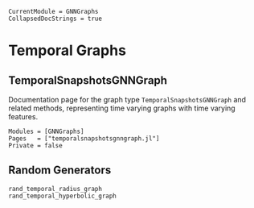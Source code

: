 ```@meta
CurrentModule = GNNGraphs
CollapsedDocStrings = true
```

# Temporal Graphs

## TemporalSnapshotsGNNGraph

Documentation page for the graph type `TemporalSnapshotsGNNGraph` and related methods, representing time varying graphs with time varying features.

```@autodocs
Modules = [GNNGraphs]
Pages   = ["temporalsnapshotsgnngraph.jl"]
Private = false
```

## Random Generators

```@docs
rand_temporal_radius_graph
rand_temporal_hyperbolic_graph
```
